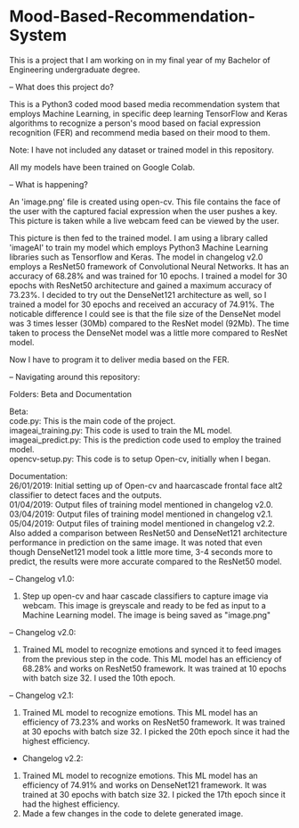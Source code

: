 # Mood-Based-Recommendation-System

This is a project that I am working on in my final year of my Bachelor of Engineering undergraduate degree.

– What does this project do?

This is a Python3 coded mood based media recommendation system that employs Machine Learning, in specific deep learning TensorFlow and Keras algorithms to recognize a person's mood based on facial expression recognition (FER) and recommend media based on their mood to them.

Note: I have not included any dataset or trained model in this repository.

All my models have been trained on Google Colab.

– What is happening?

An 'image.png' file is created using open-cv. This file contains the face of the user with the captured facial expression when the user pushes a key. This picture is taken while a live webcam feed can be viewed by the user.

This picture is then fed to the trained model. I am using a library called 'imageAI' to train my model which employs Python3 Machine Learning libraries such as Tensorflow and Keras. The model in changelog v2.0 employs a ResNet50 framework of Convolutional Neural Networks. It has an accuracy of 68.28% and was trained for 10 epochs. I trained a model for 30 epochs with ResNet50 architecture and gained a maximum accuracy of 73.23%. I decided to try out the DenseNet121 architecture as well, so I trained a model for 30 epochs and received an accuracy of 74.91%. The noticable difference I could see is that the file size of the DenseNet model was 3 times lesser (30Mb) compared to the ResNet model (92Mb). The time taken to process the DenseNet model was a little more compared to ResNet model.

Now I have to program it to deliver media based on the FER.

– Navigating around this repository:

Folders: Beta and Documentation<br />

Beta:<br />
code.py: This is the main code of the project.<br />
imageai_training.py: This code is used to train the ML model.<br />
imageai_predict.py: This is the prediction code used to employ the trained model.<br />
opencv-setup.py: This code is to setup Open-cv, initially when I began.<br />

Documentation:<br />
26/01/2019: Initial setting up of Open-cv and haarcascade frontal face alt2 classifier to detect faces and the outputs.<br />
01/04/2019: Output files of training model mentioned in changelog v2.0.<br />
03/04/2019: Output files of training model mentioned in changelog v2.1.<br />
05/04/2019: Output files of training model mentioned in changelog v2.2. Also added a comparison between ResNet50 and DenseNet121 architecture performance in prediction on the same image. It was noted that even though DenseNet121 model took a little more time, 3-4 seconds more to predict, the results were more accurate compared to the ResNet50 model.<br />

– Changelog v1.0:
1. Step up open-cv and haar cascade classifiers to capture image via webcam. This image is greyscale and ready to be fed as input to a Machine Learning model. The image is being saved as "image.png"

– Changelog v2.0:
1. Trained ML model to recognize emotions and synced it to feed images from the previous step in the code. This ML model has an efficiency of 68.28% and works on ResNet50 framework. It was trained at 10 epochs with batch size 32. I used the 10th epoch.

– Changelog v2.1:
1. Trained ML model to recognize emotions. This ML model has an efficiency of 73.23% and works on ResNet50 framework. It was trained at 30 epochs with batch size 32. I picked the 20th epoch since it had the highest efficiency.

- Changelog v2.2:
1. Trained ML model to recognize emotions. This ML model has an efficiency of 74.91% and works on DenseNet121 framework. It was trained at 30 epochs with batch size 32. I picked the 17th epoch since it had the highest efficiency.
2. Made a few changes in the code to delete generated image.
